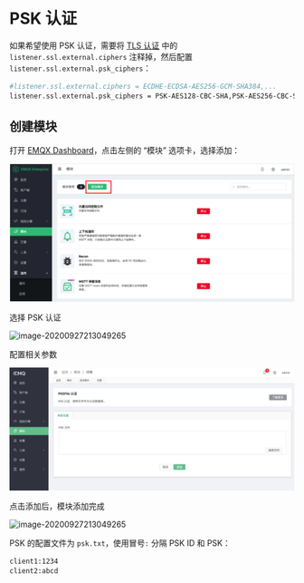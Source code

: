 # PSK 认证

如果希望使用 PSK 认证，需要将 [TLS 认证](#auth-tls) 中的 `listener.ssl.external.ciphers` 注释掉，然后配置 `listener.ssl.external.psk_ciphers`：

```bash
#listener.ssl.external.ciphers = ECDHE-ECDSA-AES256-GCM-SHA384,...
listener.ssl.external.psk_ciphers = PSK-AES128-CBC-SHA,PSK-AES256-CBC-SHA,PSK-3DES-EDE-CBC-SHA,PSK-RC4-SHA

```

## 创建模块

打开 [EMQX Dashboard](http://127.0.0.1:18083/#/modules)，点击左侧的 “模块” 选项卡，选择添加：

![image-20200927213049265](./assets/modules.png)

选择 PSK 认证

![image-20200927213049265](./assets/auth_psk1.png)

配置相关参数

![image-20200927213049265](./assets/auth_psk2.png)

点击添加后，模块添加完成

![image-20200927213049265](./assets/auth_psk3.png)


PSK 的配置文件为 `psk.txt`，使用冒号`:` 分隔 PSK ID 和 PSK：

```bash
client1:1234
client2:abcd
```
